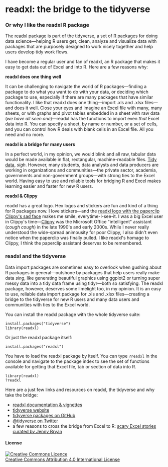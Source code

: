 # readxl: the bridge to the tidyverse

### Or why I like the readxl R package

The [readxl](http://readxl.tidyverse.org/) package is part of the [tidyverse](https://www.tidyverse.org/), a set of [R](https://www.r-project.org/) packages for doing data science&mdash;helping R users get, clean, analyze and visualize data with packages that are purposely designed to work nicely together and help users develop tidy work flows.

I have become a regular user and fan of readxl, an R package that makes it easy to get data out of Excel and into R. Here are a few reasons why:

**readxl does one thing well**

It can be challenging to navigate the world of R packages&mdash;finding a package to do what you want to do with your data, or deciding which package to use, especially if there are many packages that have similar functionality. I like that readxl does one thing&mdash;import .xls and .xlsx files&mdash;and does it well. Close your eyes and imagine an Excel file with many, many sheets, or with graphs and pivot tables embedded in a sheet with raw data (*we have all seen one*)&mdash;readxl has the functions to import even *that* Excel data into R. You can specify a sheet, by name or number, or a set of cells, and you can control how R deals with blank cells in an Excel file. All you need and no more.

**readxl is a bridge for many users**

In a perfect world, in my opinion, we would blink and all raw, tabular data would be made available in flat, rectangular, machine-readable files. [Tidy data](https://cran.r-project.org/web/packages/tidyr/vignettes/tidy-data.html), *sigh*. However, many students, data analysts and data producers are working in organizations and communities&mdash;the private sector, academia, governments and non-government groups&mdash;with strong ties to the Excel world.  Having easy to use and reliable tools for bridging R and Excel makes learning easier and faster for new R users. 

**readxl & Clippy**

readxl has a great logo. Hex logos and stickers are fun and kind of a thing for R packages now. I love stickers&mdash;and the [readxl logo with the paperclip Clippy's sad face](https://github.com/tidyverse/readxl/blob/master/tools/logo.png) makes me smile, everytime-I-see-it. I was a big Excel user in Clippy's time&mdash;[Clippy](https://en.wikipedia.org/wiki/Office_Assistant) was the Microsoft Office "intelligent" assistant (*cough cough*) in the late 1990's and early 2000s. While I never really understood the wide-spread animousity for poor Clippy, I also didn't even notice when the paperclip was finally pulled. I like readxl's homage to Clippy, I think the paperclip assistant deserves to be remembered.


### readxl and the tidyverse

Data import packages are sometimes easy to overlook when gushing about R packages in general&mdash;outshone by packages that help users really make data *sing*, like generating beautiful graphics using ggplot2 or turning super messy data into a tidy data frame using tidyr&mdash;both so satisfying. The readxl package, however, deserves some limelight too, in my opinion. It is an easy to use, reliable data import package for .xls and .xlsx files&mdash;creating a bridge to the tidyverse for new R users and many data users and communities with ties to the Excel world. 


You can install the readxl package with the whole tidyverse suite:

```
install.packages("tidyverse")  
library(readxl)
```

Or just the readxl package itself:
```
install.packages("readxl")
```

You have to load the readxl package by itself. You can type `?readxl` in the console and navigate to the package index to see the set of functions available for getting that Excel file, tab or section of data into R.

```
library(readxl)
?readxl
```


 Here are a just few links and resources on readxl, the tidyverse and why take the bridge:

- [readxl documentation & vignettes](https://github.com/tidyverse/readxl)
- [tidyverse website](https://www.tidyverse.org/)
- [tidyverse packages on GitHub](https://github.com/tidyverse/tidyverse)
- [@tidyverse on Twitter](https://twitter.com/tidyverse)
- a few reasons to cross the bridge from Excel to R: [scary Excel stories curated by Jenny Bryan](https://github.com/jennybc/scary-excel-stories)


#### License

<a rel="license" href="http://creativecommons.org/licenses/by/4.0/"><img alt="Creative Commons Licence" style="border-width:0" src="https://i.creativecommons.org/l/by/4.0/80x15.png" /></a><br /><span xmlns:dct="http://purl.org/dc/terms/" property="dct:title"></span><a rel="license" href="http://creativecommons.org/licenses/by/4.0/">Creative Commons Attribution 4.0 International License</a>

